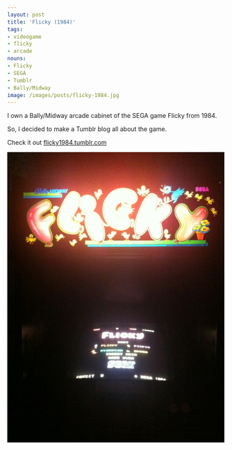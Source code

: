 ```yaml
---
layout: post
title: 'Flicky (1984)'
tags:
- videogame
- flicky
- arcade
nouns:
- Flicky
- SEGA
- Tumblr
- Bally/Midway
image: /images/posts/flicky-1984.jpg
---
```


I own a Bally/Midway arcade cabinet of the SEGA game Flicky from 1984. 

So, I decided to make a Tumblr blog all about the game.

Check it out [flicky1984.tumblr.com](https://flicky1984.tumblr.com)

![JPG](/images/posts/flicky-1984.jpg)

